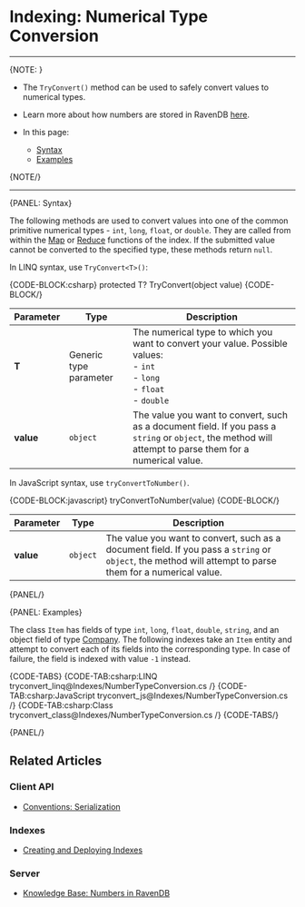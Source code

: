 ﻿# Indexing: Numerical Type Conversion

---

{NOTE: }

* The `TryConvert()` method can be used to safely convert values to numerical types.  

* Learn more about how numbers are stored in RavenDB [here](../server/kb/numbers-in-ravendb).  

* In this page:  
  * [Syntax](..\indexes\number-type-conversion#syntax)
  * [Examples](..\indexes\number-type-conversion#examples)

{NOTE/}

---

{PANEL: Syntax}

The following methods are used to convert values into one of the common primitive numerical 
types - `int`, `long`, `float`, or `double`. They are called from within the 
[Map](../indexes/map-indexes) or [Reduce](../indexes/map-reduce-indexes) functions of the 
index. If the submitted value cannot be converted to the specified type, these methods return 
`null`.  

In LINQ syntax, use `TryConvert<T>()`:  

{CODE-BLOCK:csharp}
protected T? TryConvert<T>(object value)
{CODE-BLOCK/}

| Parameter | Type | Description |
| - | - | - |
| **T** | Generic type parameter | The numerical type to which you want to convert your value. Possible values:<br/>- `int`<br/>- `long`<br/>- `float`<br/>- `double` |
| **value** | `object` | The value you want to convert, such as a document field. If you pass a `string` or `object`, the method will attempt to parse them for a numerical value. |

In JavaScript syntax, use `tryConvertToNumber()`.

{CODE-BLOCK:javascript}
tryConvertToNumber(value)
{CODE-BLOCK/}

| Parameter | Type | Description |
| - | - | - |
| **value** | `object` | The value you want to convert, such as a document field. If you pass a `string` or `object`, the method will attempt to parse them for a numerical value. |

{PANEL/}

{PANEL: Examples}

The class `Item` has fields of type `int`, `long`, `float`, `double`, `string`, and an object 
field of type [Company](../start/about-examples). The following indexes take an `Item` 
entity and attempt to convert each of its fields into the corresponding type. In case of 
failure, the field is indexed with value `-1` instead.  

{CODE-TABS}
{CODE-TAB:csharp:LINQ tryconvert_linq@Indexes/NumberTypeConversion.cs /}
{CODE-TAB:csharp:JavaScript tryconvert_js@Indexes/NumberTypeConversion.cs /}
{CODE-TAB:csharp:Class tryconvert_class@Indexes/NumberTypeConversion.cs /}
{CODE-TABS/}

{PANEL/}

## Related Articles

### Client API

- [Conventions: Serialization](../client-api/configuration/serialization)

### Indexes

- [Creating and Deploying Indexes](../indexes/creating-and-deploying)

### Server

- [Knowledge Base: Numbers in RavenDB](../server/kb/numbers-in-ravendb)
